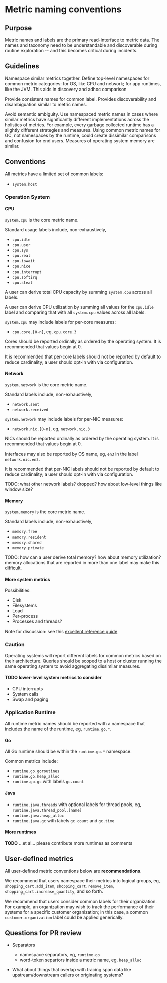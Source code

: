 # Metric naming conventions

## Purpose

Metric names and labels are the primary read-interface to metric data. The names and taxonomy need to be understandable and discoverable during routine exploration -- and this becomes critical during incidents.

## Guidelines

Namespace similar metrics together. Define top-level namespaces for common metric categories: for OS, like CPU and network; for app runtimes, like the JVM. This aids in discovery and adhoc comparison

Provide consistent names for common label. Provides discoverability and disambiguation similar to metric names.

Avoid semantic ambiguity. Use namespaced metric names in cases where similar metrics have significantly different implementations across the holistics of metrics. For example, every garbage collected runtime has a slightly different strategies and measures. Using common metric names for GC, not namespaces by the runtime, could create dissimilar comparisons and confusion for end users. Measures of operating system memory are similar.

## Conventions

All metrics have a limited set of common labels:
* `system.host`

### Operation System

#### CPU

`system.cpu` is the core metric name.

Standard usage labels include, non-exhaustively,
* `cpu.idle`
* `cpu.user`
* `cpu.sys`
* `cpu.real`
* `cpu.iowait`
* `cpu.nice`
* `cpu.interrupt`
* `cpu.softirq`
* `cpu.steal`

A user can derive total CPU capacity by summing `system.cpu` across all labels.

A user can derive CPU utilization by summing all values for the `cpu.idle` label and comparing that with all `system.cpu` values across all labels.

`system.cpu` may include labels for per-core measures:
* `cpu.core.[0-n]`, eg, `cpu.core.3`

Cores should be reported ordinally as ordered by the operating system. It is recommended that values begin at 0.

It is recommended that per-core labels should not be reported by default to reduce cardinality; a user should opt-in with via configuration.

#### Network

`system.network` is the core metric name.

Standard labels include, non-exhaustively,
* `network.sent`
* `network.received`

`system.network` may include labels for per-NIC measures:
* `network.nic.[0-n]`, eg, `network.nic.3`

NICs should be reported ordinally as ordered by the operating system. It is recommended that values begin at 0.

Interfaces may also be reported by OS name, eg, `en3` in the label `network.nic.en3`.

It is recommended that per-NIC labels should not be reported by default to reduce cardinality; a user should opt-in with via configuration.

TODO: what other network labels? dropped? how about low-level things like window size?

#### Memory

`system.memory` is the core metric name.

Standard labels include, non-exhaustively,
* `memory.free`
* `memory.resident`
* `memory.shared`
* `memory.private`

TODO: how can a user derive total memory? how about memory utilization? memory allocations that are reported in more than one label may make this difficult.

#### More system metrics

Possibilities:
* Disk
* Filesystems
* Load
* Per-process
* Processes and threads?

Note for discussion: see this [excellent reference guide](https://docs.google.com/spreadsheets/d/11qSmzD9e7PnzaJPYRFdkkKbjTLrAKmvyQpjBjpJsR2s/edit#gid=0)

### Caution

Operating systems will report different labels for common metrics based on their architecture. Queries should be scoped to a host or cluster running the same operating system to avoid aggregating dissimilar measures.


#### TODO lower-level system metrics to consider
* CPU interrupts
* System calls
* Swap and paging

### Application Runtime

All runtime metric names should be reported with a namespace that includes the name of the runtime, eg, `runtime.go.*`.

#### Go

All Go runtime should be within the `runtime.go.*` namespace.

Common metrics include:
* `runtime.go.goroutines`
* `runtime.go.heap_alloc`
* `runtime.go.gc` with labels `gc.count`

#### Java

* `runtime.java.threads` with optional labels for thread pools, eg, `runtime.java.thread_pool.[name]`
* `runtime.java.heap_alloc`
* `runtime.java.gc` with labels `gc.count` and `gc.time`

#### More runtimes

**TODO** ...et al... please contribute more runtimes as comments

## User-defined metrics

All user-defined metric conventions below are **recommendations**.

We recommend that users namespace their metrics into logical groups, eg, `shopping_cart.add_item`, `shopping_cart.remove_item`, `shopping_cart.increase_quantity`, and so forth.

We recommend that users consider common labels for their organization. For example, an organization may wish to track the performance of their systems for a specific customer organization; in this case, a common `customer.organization` label could be applied generically.

## Questions for PR review

* Separators
  * namespace separators, eg, `runtime.go`
  * word-token separtors inside a metric name, eg, `heap_alloc`

* What about things that overlap with tracing span data like upstream/downstream callers or originating systems?
